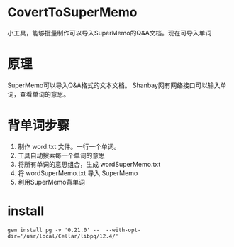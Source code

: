 # CovertToSuperMemo
小工具，能够批量制作可以导入SuperMemo的Q&amp;A文档。现在可导入单词

# 原理

SuperMemo可以导入Q&A格式的文本文档。
Shanbay网有网络接口可以输入单词，查看单词的意思。

# 背单词步骤

1. 制作 word.txt 文件。一行一个单词。
2. 工具自动搜索每一个单词的意思
3. 将所有单词的意思组合，生成 wordSuperMemo.txt
4. 将 wordSuperMemo.txt 导入 SuperMemo
5. 利用SuperMemo背单词


# install
`gem install pg -v '0.21.0' --  --with-opt-dir='/usr/local/Cellar/libpq/12.4/'`